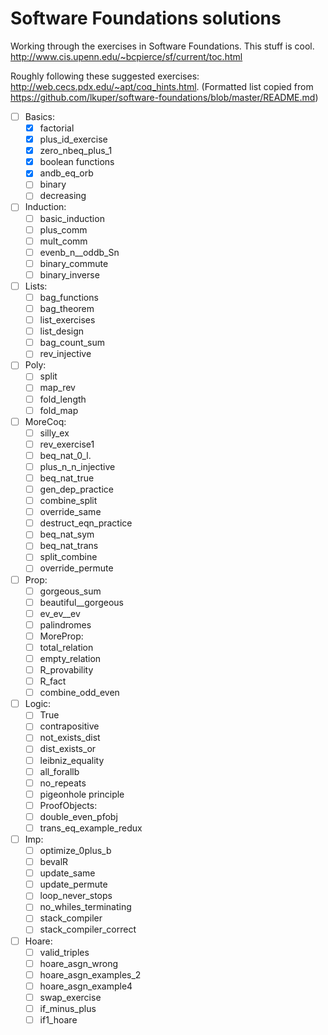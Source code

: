 Software Foundations solutions
==============================

Working through the exercises in Software Foundations. This stuff is cool. http://www.cis.upenn.edu/~bcpierce/sf/current/toc.html

Roughly following these suggested exercises: http://web.cecs.pdx.edu/~apt/coq_hints.html.
(Formatted list copied from
https://github.com/lkuper/software-foundations/blob/master/README.md)

* [ ] Basics:
    * [x] factorial
    * [x] plus_id_exercise
    * [x] zero_nbeq_plus_1
    * [x] boolean functions
    * [x] andb_eq_orb
    * [ ] binary
    * [ ] decreasing
* [ ] Induction:
    * [ ] basic_induction
    * [ ] plus_comm
    * [ ] mult_comm
    * [ ] evenb_n__oddb_Sn
    * [ ] binary_commute
    * [ ] binary_inverse
* [ ] Lists:
    * [ ] bag_functions
    * [ ] bag_theorem
    * [ ] list_exercises
    * [ ] list_design
    * [ ] bag_count_sum
    * [ ] rev_injective
* [ ] Poly:
    * [ ] split
    * [ ] map_rev
    * [ ] fold_length
    * [ ] fold_map
* [ ] MoreCoq:
    * [ ] silly_ex
    * [ ] rev_exercise1
    * [ ] beq_nat_0_l.
    * [ ] plus_n_n_injective
    * [ ] beq_nat_true
    * [ ] gen_dep_practice
    * [ ] combine_split
    * [ ] override_same
    * [ ] destruct_eqn_practice
    * [ ] beq_nat_sym
    * [ ] beq_nat_trans
    * [ ] split_combine
    * [ ] override_permute
* [ ] Prop:
    * [ ] gorgeous_sum
    * [ ] beautiful__gorgeous
    * [ ] ev_ev__ev
    * [ ] palindromes
    * [ ] MoreProp:
    * [ ] total_relation
    * [ ] empty_relation
    * [ ] R_provability
    * [ ] R_fact
    * [ ] combine_odd_even
* [ ] Logic:
    * [ ] True
    * [ ] contrapositive
    * [ ] not_exists_dist
    * [ ] dist_exists_or
    * [ ] leibniz_equality
    * [ ] all_forallb
    * [ ] no_repeats
    * [ ] pigeonhole principle
    * [ ] ProofObjects:
    * [ ] double_even_pfobj
    * [ ] trans_eq_example_redux
* [ ] Imp:
    * [ ] optimize_0plus_b
    * [ ] bevalR
    * [ ] update_same
    * [ ] update_permute
    * [ ] loop_never_stops
    * [ ] no_whiles_terminating
    * [ ] stack_compiler
    * [ ] stack_compiler_correct
* [ ] Hoare:
    * [ ] valid_triples
    * [ ] hoare_asgn_wrong
    * [ ] hoare_asgn_examples_2
    * [ ] hoare_asgn_example4
    * [ ] swap_exercise
    * [ ] if_minus_plus
    * [ ] if1_hoare
